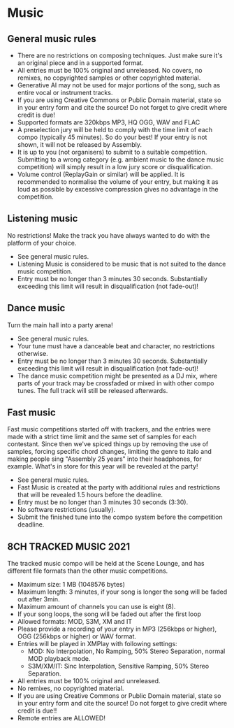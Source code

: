 # Music

## General music rules

- There are no restrictions on composing techniques. Just make sure it's an original piece and in a supported format.
- All entries must be 100% original and unreleased. No covers, no remixes, no copyrighted samples or other copyrighted material.
- Generative AI may not be used for major portions of the song, such as entire vocal or instrument tracks.
- If you are using Creative Commons or Public Domain material, state so in your entry form and cite the source! Do not forget to give credit where credit is due!
- Supported formats are 320kbps MP3, HQ OGG, WAV and FLAC
- A preselection jury will be held to comply with the time limit of each compo (typically 45 minutes). So do your best! If your entry is not shown, it will not be released by Assembly.
- It is up to you (not organisers) to submit to a suitable competition. Submitting to a wrong category (e.g. ambient music to the dance music competition) will simply result in a low jury score or disqualification.
- Volume control (ReplayGain or similar) will be applied. It is recommended to normalise the volume of your entry, but making it as loud as possible by excessive compression gives no advantage in the competition.

## Listening music

No restrictions! Make the track you have always wanted to do with the platform of your choice.
- See general music rules.
- Listening Music is considered to be music that is not suited to the dance music competition.
- Entry must be no longer than 3 minutes 30 seconds. Substantially exceeding this limit will result in disqualification (not fade-out)!

## Dance music

Turn the main hall into a party arena!
- See general music rules.
- Your tune must have a danceable beat and character, no restrictions otherwise.
- Entry must be no longer than 3 minutes 30 seconds. Substantially exceeding this limit will result in disqualification (not fade-out)!
- The dance music competition might be presented as a DJ mix, where parts of your track may be crossfaded or mixed in with other compo tunes. The full track will still be released afterwards.

## Fast music

Fast music competitions started off with trackers, and the entries were made with a strict time limit and the same set of samples for each contestant. Since then we've spiced things up by removing the use of samples, forcing specific chord changes, limiting the genre to italo and making people sing "Assembly 25 years" into their headphones, for example. What's in store for this year will be revealed at the party!
- See general music rules.
- Fast Music is created at the party with additional rules and restrictions that will be revealed 1.5 hours before the deadline.
- Entry must be no longer than 3 minutes 30 seconds (3:30).
- No software restrictions (usually).
- Submit the finished tune into the compo system before the competition deadline.

## 8CH TRACKED MUSIC 2021

The tracked music compo will be held at the Scene Lounge, and has different file formats than the other music competitions.
- Maximum size: 1 MB (1048576 bytes)
- Maximum length: 3 minutes, if your song is longer the song will be faded out after 3min.
- Maximum amount of channels you can use is eight (8).
- If your song loops, the song will be faded out after the first loop
- Allowed formats: MOD, S3M, XM and IT
- Please provide a recording of your entry in MP3 (256kbps or higher), OGG (256kbps or higher) or WAV format.
- Entries will be played in XMPlay with following settings:
  - MOD: No Interpolation, No Ramping, 50% Stereo Separation, normal MOD playback mode.
  - S3M/XM/IT: Sinc Interpolation, Sensitive Ramping, 50% Stereo Separation.
- All entries must be 100% original and unreleased.
- No remixes, no copyrighted material.
- If you are using Creative Commons or Public Domain material, state so in your entry form and cite the source! Do not forget to give credit where credit is due!!
- Remote entries are ALLOWED!

